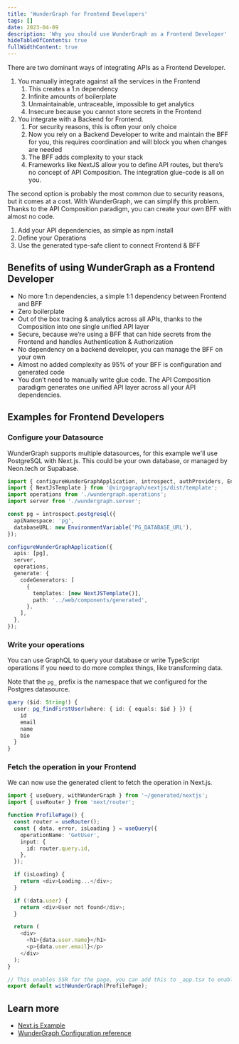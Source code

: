 ```yaml
---
title: 'WunderGraph for Frontend Developers'
tags: []
date: 2023-04-09
description: 'Why you should use WunderGraph as a Frontend Developer'
hideTableOfContents: true
fullWidthContent: true
---
```


There are two dominant ways of integrating APIs as a Frontend Developer.

1. You manually integrate against all the services in the Frontend
   1. This creates a 1:n dependency
   2. Infinite amounts of boilerplate
   3. Unmaintainable, untraceable, impossible to get analytics
   4. Insecure because you cannot store secrets in the Frontend
2. You integrate with a Backend for Frontend.
   1. For security reasons, this is often your only choice
   2. Now you rely on a Backend Developer to write and maintain the BFF for you, this requires coordination and will block you when changes are needed
   3. The BFF adds complexity to your stack
   4. Frameworks like NextJS allow you to define API routes, but there’s no concept of API Composition. The integration glue-code is all on you.

The second option is probably the most common due to security reasons, but it comes at a cost.
With WunderGraph, we can simplify this problem.
Thanks to the API Composition paradigm, you can create your own BFF with almost no code.

1. Add your API dependencies, as simple as npm install
2. Define your Operations
3. Use the generated type-safe client to connect Frontend & BFF

## Benefits of using WunderGraph as a Frontend Developer

- No more 1:n dependencies, a simple 1:1 dependency between Frontend and BFF
- Zero boilerplate
- Out of the box tracing & analytics across all APIs, thanks to the Composition into one single unified API layer
- Secure, because we’re using a BFF that can hide secrets from the Frontend and handles Authentication & Authorization
- No dependency on a backend developer, you can manage the BFF on your own
- Almost no added complexity as 95% of your BFF is configuration and generated code
- You don’t need to manually write glue code. The API Composition paradigm generates one unified API layer across all your API dependencies.

## Examples for Frontend Developers

### Configure your Datasource

WunderGraph supports multiple datasources, for this example we'll use PostgreSQL with Next.js.
This could be your own database, or managed by Neon.tech or Supabase.

```ts {% filename="wundergraph.config.ts" %}
import { configureWunderGraphApplication, introspect, authProviders, EnvironmentVariable } from '@virgograph/sdk';
import { NextJsTemplate } from '@virgograph/nextjs/dist/template';
import operations from './wundergraph.operations';
import server from './wundergraph.server';

const pg = introspect.postgresql({
  apiNamespace: 'pg',
  databaseURL: new EnvironmentVariable('PG_DATABASE_URL'),
});

configureWunderGraphApplication({
  apis: [pg],
  server,
  operations,
  generate: {
    codeGenerators: [
      {
        templates: [new NextJSTemplate()],
        path: '../web/components/generated',
      },
    ],
  },
});
```

### Write your operations

You can use GraphQL to query your database or write TypeScript operations if you need to do more complex things, like transforming data.

Note that the `pg_` prefix is the namespace that we configured for the Postgres datasource.

```ts {% filename="operations/user.graphql" %}
query ($id: String!) {
  user: pg_findFirstUser(where: { id: { equals: $id } }) {
    id
    email
    name
    bio
  }
}
```

### Fetch the operation in your Frontend

We can now use the generated client to fetch the operation in Next.js.

```ts {% filename="pages/users/[id].tsx" %}
import { useQuery, withWunderGraph } from '~/generated/nextjs';
import { useRouter } from 'next/router';

function ProfilePage() {
  const router = useRouter();
  const { data, error, isLoading } = useQuery({
    operationName: 'GetUser',
    input: {
      id: router.query.id,
    },
  });

  if (isLoading) {
    return <div>Loading...</div>;
  }

  if (!data.user) {
    return <div>User not found</div>;
  }

  return (
    <div>
      <h1>{data.user.name}</h1>
      <p>{data.user.email}</p>
    </div>
  );
}

// This enables SSR for the page, you can add this to _app.tsx to enable SSR for all pages.
export default withWunderGraph(ProfilePage);
```

## Learn more

- [Next.js Example](/docs/examples/nextjs)
- [WunderGraph Configuration reference](/docs/wundergraph-reference)

